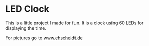 # LED Clock 
This is a little project I made for fun.
It is a clock using 60 LEDs for displaying the time.

For pictures go to www.ehscheidt.de
